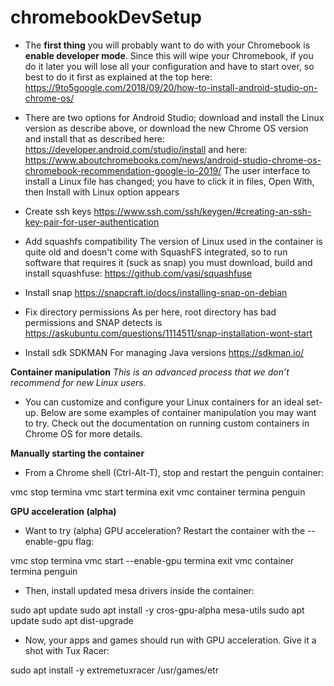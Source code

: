 # chromebookDevSetup

* The **first thing** you will probably want to do with your Chromebook is **enable developer mode**. Since this will wipe your Chromebook, if you do it later you will lose all your configuration and have to start over, so best to do it first as explained at the top here:
https://9to5google.com/2018/09/20/how-to-install-android-studio-on-chrome-os/

* There are two options for Android Studio; download and install the Linux version as describe above, or download the new Chrome OS version and install that as described here:
https://developer.android.com/studio/install and here: https://www.aboutchromebooks.com/news/android-studio-chrome-os-chromebook-recommendation-google-io-2019/
The user interface to install a Linux file has changed; you have to click it in files, Open With, then Install with Linux option appears

* Create ssh keys
https://www.ssh.com/ssh/keygen/#creating-an-ssh-key-pair-for-user-authentication

* Add squashfs compatibility
The version of Linux used in the container is quite old and doesn't come with SquashFS integrated, so to run software that requires it (suck as snap) you must download, build and install squashfuse:
https://github.com/vasi/squashfuse

* Install snap
https://snapcraft.io/docs/installing-snap-on-debian

* Fix directory permissions
As per here, root directory has bad permissions and SNAP detects is
https://askubuntu.com/questions/1114511/snap-installation-wont-start

* Install sdk SDKMAN
For managing Java versions
https://sdkman.io/















**Container manipulation**
*This is an advanced process that we don’t recommend for new Linux users.*
* You can customize and configure your Linux containers for an ideal set-up. Below are some examples of container manipulation you may want to try. Check out the documentation on running custom containers in Chrome OS for more details.

**Manually starting the container**
* From a Chrome shell (Ctrl-Alt-T), stop and restart the penguin container:

vmc stop termina
vmc start termina
exit
vmc container termina penguin

**GPU acceleration (alpha)**
* Want to try (alpha) GPU acceleration? Restart the container with the --enable-gpu flag:

vmc stop termina
vmc start --enable-gpu termina
exit
vmc container termina penguin

* Then, install updated mesa drivers inside the container:

sudo apt update
sudo apt install -y cros-gpu-alpha mesa-utils
sudo apt update
sudo apt dist-upgrade

* Now, your apps and games should run with GPU acceleration. Give it a shot with Tux Racer:

sudo apt install -y extremetuxracer
/usr/games/etr
